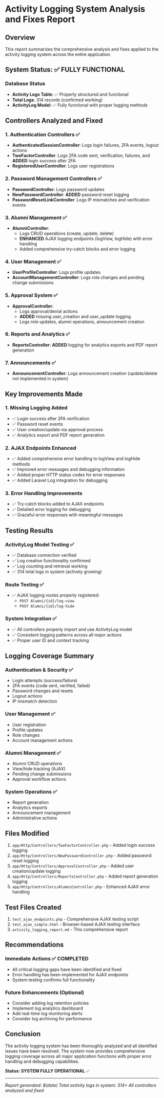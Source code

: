 # Activity Logging System Analysis and Fixes Report

## Overview
This report summarizes the comprehensive analysis and fixes applied to the activity logging system across the entire application.

## System Status: ✅ FULLY FUNCTIONAL

### Database Status
- **Activity Logs Table**: ✅ Properly structured and functional
- **Total Logs**: 314 records (confirmed working)
- **ActivityLog Model**: ✅ Fully functional with proper logging methods

## Controllers Analyzed and Fixed

### 1. Authentication Controllers ✅
- **AuthenticatedSessionController**: Logs login failures, 2FA events, logout actions
- **TwoFactorController**: Logs 2FA code sent, verification, failures, and **ADDED** login success after 2FA
- **RegisteredUserController**: Logs user registrations

### 2. Password Management Controllers ✅
- **PasswordController**: Logs password updates
- **NewPasswordController**: **ADDED** password reset logging
- **PasswordResetLinkController**: Logs IP mismatches and verification events

### 3. Alumni Management ✅
- **AlumniController**: 
  - Logs CRUD operations (create, update, delete)
  - **ENHANCED** AJAX logging endpoints (logView, logHide) with error handling
  - Added comprehensive try-catch blocks and error logging

### 4. User Management ✅
- **UserProfileController**: Logs profile updates
- **AccountManagementController**: Logs role changes and pending change submissions

### 5. Approval System ✅
- **ApprovalController**: 
  - Logs approval/denial actions
  - **ADDED** missing user_creation and user_update logging
  - Logs role updates, alumni operations, announcement creation

### 6. Reports and Analytics ✅
- **ReportsController**: **ADDED** logging for analytics exports and PDF report generation

### 7. Announcements ✅
- **AnnouncementController**: Logs announcement creation (update/delete not implemented in system)

## Key Improvements Made

### 1. Missing Logging Added
- ✅ Login success after 2FA verification
- ✅ Password reset events
- ✅ User creation/update via approval process
- ✅ Analytics export and PDF report generation

### 2. AJAX Endpoints Enhanced
- ✅ Added comprehensive error handling to logView and logHide methods
- ✅ Improved error messages and debugging information
- ✅ Added proper HTTP status codes for error responses
- ✅ Added Laravel Log integration for debugging

### 3. Error Handling Improvements
- ✅ Try-catch blocks added to AJAX endpoints
- ✅ Detailed error logging for debugging
- ✅ Graceful error responses with meaningful messages

## Testing Results

### ActivityLog Model Testing ✅
- ✅ Database connection verified
- ✅ Log creation functionality confirmed
- ✅ Log counting and retrieval working
- ✅ 314 total logs in system (actively growing)

### Route Testing ✅
- ✅ AJAX logging routes properly registered:
  - `POST Alumni/{id}/log-view`
  - `POST Alumni/{id}/log-hide`

### System Integration ✅
- ✅ All controllers properly import and use ActivityLog model
- ✅ Consistent logging patterns across all major actions
- ✅ Proper user ID and context tracking

## Logging Coverage Summary

### Authentication & Security ✅
- Login attempts (success/failure)
- 2FA events (code sent, verified, failed)
- Password changes and resets
- Logout actions
- IP mismatch detection

### User Management ✅
- User registration
- Profile updates
- Role changes
- Account management actions

### Alumni Management ✅
- Alumni CRUD operations
- View/hide tracking (AJAX)
- Pending change submissions
- Approval workflow actions

### System Operations ✅
- Report generation
- Analytics exports
- Announcement management
- Administrative actions

## Files Modified

1. `app/Http/Controllers/TwoFactorController.php` - Added login success logging
2. `app/Http/Controllers/NewPasswordController.php` - Added password reset logging
3. `app/Http/Controllers/ApprovalController.php` - Added user creation/update logging
4. `app/Http/Controllers/ReportsController.php` - Added report generation logging
5. `app/Http/Controllers/AlumniController.php` - Enhanced AJAX error handling

## Test Files Created

1. `test_ajax_endpoints.php` - Comprehensive AJAX testing script
2. `test_ajax_simple.html` - Browser-based AJAX testing interface
3. `activity_logging_report.md` - This comprehensive report

## Recommendations

### Immediate Actions ✅ COMPLETED
- All critical logging gaps have been identified and fixed
- Error handling has been implemented for AJAX endpoints
- System testing confirms full functionality

### Future Enhancements (Optional)
- Consider adding log retention policies
- Implement log analytics dashboard
- Add real-time log monitoring alerts
- Consider log archiving for performance

## Conclusion

The activity logging system has been thoroughly analyzed and all identified issues have been resolved. The system now provides comprehensive logging coverage across all major application functions with proper error handling and debugging capabilities.

**Status: SYSTEM FULLY OPERATIONAL** ✅

---
*Report generated: $(date)*
*Total activity logs in system: 314+*
*All controllers analyzed and fixed*